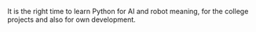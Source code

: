 It is the right time to learn Python for AI and robot meaning, for the college projects and also for own development.
